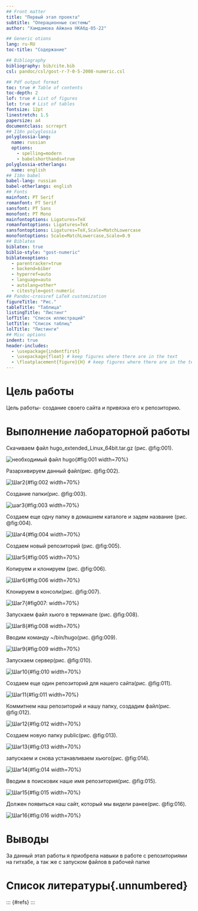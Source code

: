 ```yaml
---
## Front matter
title: "Первый этап проекта"
subtitle: "Операционные системы"
author: "Хамдамова Айжана НКАбд-05-22"

## Generic otions
lang: ru-RU
toc-title: "Содержание"

## Bibliography
bibliography: bib/cite.bib
csl: pandoc/csl/gost-r-7-0-5-2008-numeric.csl

## Pdf output format
toc: true # Table of contents
toc-depth: 2
lof: true # List of figures
lot: true # List of tables
fontsize: 12pt
linestretch: 1.5
papersize: a4
documentclass: scrreprt
## I18n polyglossia
polyglossia-lang:
  name: russian
  options:
	- spelling=modern
	- babelshorthands=true
polyglossia-otherlangs:
  name: english
## I18n babel
babel-lang: russian
babel-otherlangs: english
## Fonts
mainfont: PT Serif
romanfont: PT Serif
sansfont: PT Sans
monofont: PT Mono
mainfontoptions: Ligatures=TeX
romanfontoptions: Ligatures=TeX
sansfontoptions: Ligatures=TeX,Scale=MatchLowercase
monofontoptions: Scale=MatchLowercase,Scale=0.9
## Biblatex
biblatex: true
biblio-style: "gost-numeric"
biblatexoptions:
  - parentracker=true
  - backend=biber
  - hyperref=auto
  - language=auto
  - autolang=other*
  - citestyle=gost-numeric
## Pandoc-crossref LaTeX customization
figureTitle: "Рис."
tableTitle: "Таблица"
listingTitle: "Листинг"
lofTitle: "Список иллюстраций"
lotTitle: "Список таблиц"
lolTitle: "Листинги"
## Misc options
indent: true
header-includes:
  - \usepackage{indentfirst}
  - \usepackage{float} # keep figures where there are in the text
  - \floatplacement{figure}{H} # keep figures where there are in the text
---
```


# Цель работы

Цель работы- создание своего сайта и привязка его к репозиторию. 


# Выполнение лабораторной работы

Скачиваем файл hugo_extended_Linux_64bit.tar.gz (рис. @fig:001).

![необходимый файл hugo](image/1.png){#fig:001 width=70%}

Разархивируем данный файл(рис. @fig:002).

![Шаг2](image/2.png){#fig:002 width=70%}

Создание папки(рис. @fig:003).

![шаг3](image/3.png){#fig:003 width=70%}

Создаем еще одну папку в домашнем каталоге и задем название (рис. @fig:004).

![Шаг4](image/4.png){#fig:004 width=70%}

Создаем новый репозиторий (рис. @fig:005).

![Шаг5](image/5.png){#fig:005 width=70%}

Копируем и клонируем (рис. @fig:006).

![Шаг6](image/6.png){#fig:006 width=70%}

Клонируем в консоли(рис. @fig:007).

![Шаг7](image/7.png){#fig007: width=70%}

Запускаем файл хьюго в терминале (рис. @fig:008).

![Шаг8](image/8.png){#fig:008 width=70%}

Вводим команду ~/bin/hugo(рис. @fig:009).

![Шаг9](image/9.png){#fig:009 width=70%}

Запускаем сервер(рис. @fig:010).

![Шаг10](image/10.png){#fig:010 width=70%}

Создаем еще один репозиторий для нашего сайта(рис. @fig:011).

![Шаг11](image/11.png){#fig:011 width=70%}

Коммитнем наш репозиторий и нашу папку, создадим файл(рис. @fig:012).

![Шаг12](image/12.png){#fig:012 width=70%}

Создаем новую папку public(рис. @fig:013).

![Шаг13](image/14.png){#fig:013 width=70%}

запускаем и снова устанавливаем хьюго(рис. @fig:014).

![Шаг14](image/15.png){#fig:014 width=70%}

Вводим в поисковик наше имя репозитория(рис. @fig:015).

![Шаг15](image/16.png){#fig:015 width=70%}

Должен появиться наш сайт, который мы видели ранее(рис. @fig:016).

![Шаг16](image/17.png){#fig:016 width=70%}
# Выводы

За данный этап работы я приобрела навыки в работе с репозиториями на гитхабе, а так же с запуском файлов в рабочей папке

# Список литературы{.unnumbered}

::: {#refs}
:::
